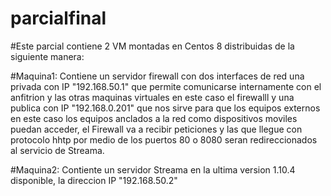 # parcialfinal

#Este parcial contiene 2 VM montadas en Centos 8 distribuidas de la siguiente manera:

#Maquina1: Contiene un servidor firewall con dos interfaces de red una privada con IP "192.168.50.1" que permite comunicarse internamente con el anfitrion y las otras maquinas virtuales en este caso el firewalll y una publica con IP "192.168.0.201" que nos sirve para que los equipos externos en este caso los equipos anclados a la red como dispositivos moviles puedan acceder, el Firewall va a recibir peticiones y las que llegue con protocolo hhtp por medio de los puertos 80 o 8080 seran redireccionados al servicio de Streama.

#Maquina2:  Contiente un servidor Streama en la ultima version 1.10.4 disponible, la direccion IP "192.168.50.2"
